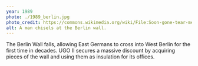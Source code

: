 ```yaml
---
year: 1989
photo: ./1989_berlin.jpg
photo_credit: https://commons.wikimedia.org/wiki/File:Soon-gone-tear-me-down-3.jpg
alt: A man chisels at the Berlin wall.
---
```


The Berlin Wall falls, allowing East Germans to cross into West Berlin for the first time in decades. UGO II secures a massive discount by acquiring pieces of the wall and using them as insulation for its offices.
